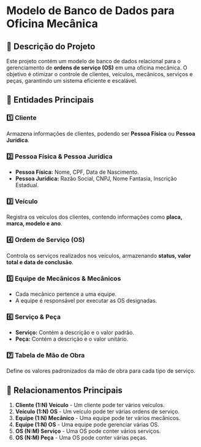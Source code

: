 # **Modelo de Banco de Dados para Oficina Mecânica**

## **📌 Descrição do Projeto**
Este projeto contém um modelo de banco de dados relacional para o gerenciamento de **ordens de serviço (OS)** em uma oficina mecânica. O objetivo é otimizar o controle de clientes, veículos, mecânicos, serviços e peças, garantindo um sistema eficiente e escalável.

## **📌 Entidades Principais**

### **1️⃣ Cliente**
Armazena informações de clientes, podendo ser **Pessoa Física** ou **Pessoa Jurídica**.

### **2️⃣ Pessoa Física & Pessoa Jurídica**
- **Pessoa Física:** Nome, CPF, Data de Nascimento.
- **Pessoa Jurídica:** Razão Social, CNPJ, Nome Fantasia, Inscrição Estadual.

### **3️⃣ Veículo**
Registra os veículos dos clientes, contendo informações como **placa, marca, modelo e ano**.

### **4️⃣ Ordem de Serviço (OS)**
Controla os serviços realizados nos veículos, armazenando **status, valor total e data de conclusão**.

### **5️⃣ Equipe de Mecânicos & Mecânicos**
- Cada mecânico pertence a uma equipe.
- A equipe é responsável por executar as OS designadas.

### **6️⃣ Serviço & Peça**
- **Serviço:** Contém a descrição e o valor padrão.
- **Peça:** Contém a descrição e o valor unitário.

### **7️⃣ Tabela de Mão de Obra**
Define os valores padronizados da mão de obra para cada tipo de serviço.

## **📌 Relacionamentos Principais**
1. **Cliente (1:N) Veículo** - Um cliente pode ter vários veículos.
2. **Veículo (1:N) OS** - Um veículo pode ter várias ordens de serviço.
3. **Equipe (1:N) Mecânico** - Uma equipe pode ter vários mecânicos.
4. **Equipe (1:N) OS** - Uma equipe pode gerenciar várias OS.
5. **OS (N:M) Serviço** - Uma OS pode conter vários serviços.
6. **OS (N:M) Peça** - Uma OS pode conter várias peças.
